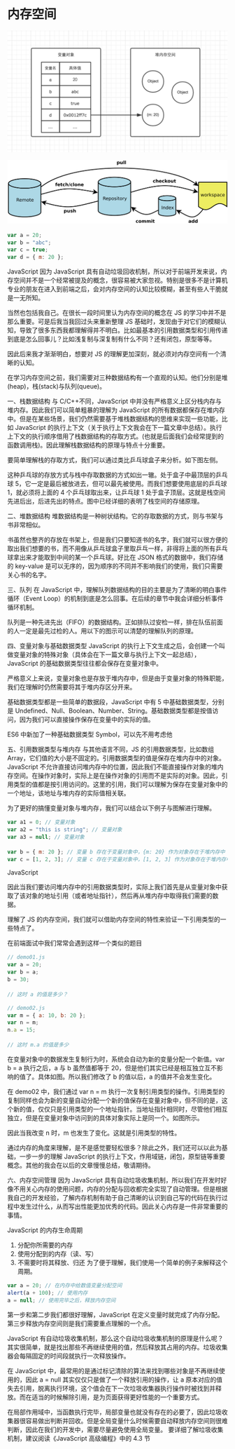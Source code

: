 # 内存空间

![](useimg/jsneicun/one.png)

![](/useimg/3d2VE9.png)

```js
var a = 20;
var b = "abc";
var c = true;
var d = { m: 20 };
```

JavaScript
因为 JavaScript 具有自动垃圾回收机制，所以对于前端开发来说，内存空间并不是一个经常被提及的概念，很容易被大家忽视。特别是很多不是计算机专业的朋友在进入到前端之后，会对内存空间的认知比较模糊，甚至有些人干脆就是一无所知。

当然也包括我自己。在很长一段时间里认为内存空间的概念在 JS 的学习中并不是那么重要。可是后我当我回过头来重新整理 JS 基础时，发现由于对它们的模糊认知，导致了很多东西我都理解得并不明白。比如最基本的引用数据类型和引用传递到底是怎么回事儿？比如浅复制与深复制有什么不同？还有闭包，原型等等。

因此后来我才渐渐明白，想要对 JS 的理解更加深刻，就必须对内存空间有一个清晰的认知。

在学习内存空间之前，我们需要对三种数据结构有一个直观的认知。他们分别是堆(heap)，栈(stack)与队列(queue)。

一、栈数据结构
与 C/C++不同，JavaScript 中并没有严格意义上区分栈内存与堆内存。因此我们可以简单粗暴的理解为 JavaScript 的所有数据都保存在堆内存中。但是在某些场景，我们仍然需要基于堆栈数据结构的思维来实现一些功能，比如 JavaScript 的执行上下文（关于执行上下文我会在下一篇文章中总结）。执行上下文的执行顺序借用了栈数据结构的存取方式。(也就是后面我们会经常提到的函数调用栈)。因此理解栈数据结构的原理与特点十分重要。

要简单理解栈的存取方式，我们可以通过类比乒乓球盒子来分析。如下图左侧。

<!-- ![](./内存空间详解/内存2.png) -->

这种乒乓球的存放方式与栈中存取数据的方式如出一辙。处于盒子中最顶层的乒乓球 5，它一定是最后被放进去，但可以最先被使用。而我们想要使用底层的乒乓球 1，就必须将上面的 4 个乒乓球取出来，让乒乓球 1 处于盒子顶层。这就是栈空间先进后出，后进先出的特点。图中已经详细的表明了栈空间的存储原理。

二、堆数据结构
堆数据结构是一种树状结构。它的存取数据的方式，则与书架与书非常相似。

书虽然也整齐的存放在书架上，但是我们只要知道书的名字，我们就可以很方便的取出我们想要的书，而不用像从乒乓球盒子里取乒乓一样，非得将上面的所有乒乓球拿出来才能取到中间的某一个乒乓球。好比在 JSON 格式的数据中，我们存储的 key-value 是可以无序的，因为顺序的不同并不影响我们的使用，我们只需要关心书的名字。

三、队列
在 JavaScript 中，理解队列数据结构的目的主要是为了清晰的明白事件循环（Event Loop）的机制到底是怎么回事。在后续的章节中我会详细分析事件循环机制。

队列是一种先进先出（FIFO）的数据结构。正如排队过安检一样，排在队伍前面的人一定是最先过检的人。用以下的图示可以清楚的理解队列的原理。

<!-- ![](./内存空间详解/内存3.png) -->

四、变量对象与基础数据类型
JavaScript 的执行上下文生成之后，会创建一个叫做变量对象的特殊对象（具体会在下一篇文章与执行上下文一起总结），JavaScript 的基础数据类型往往都会保存在变量对象中。

严格意义上来说，变量对象也是存放于堆内存中，但是由于变量对象的特殊职能，我们在理解时仍然需要将其于堆内存区分开来。

基础数据类型都是一些简单的数据段，JavaScript 中有 5 中基础数据类型，分别是 Undefined、Null、Boolean、Number、String。基础数据类型都是按值访问，因为我们可以直接操作保存在变量中的实际的值。

ES6 中新加了一种基础数据类型 Symbol，可以先不用考虑他

五、引用数据类型与堆内存
与其他语言不同，JS 的引用数据类型，比如数组 Array，它们值的大小是不固定的。引用数据类型的值是保存在堆内存中的对象。JavaScript 不允许直接访问堆内存中的位置，因此我们不能直接操作对象的堆内存空间。在操作对象时，实际上是在操作对象的引用而不是实际的对象。因此，引用类型的值都是按引用访问的。这里的引用，我们可以理解为保存在变量对象中的一个地址，该地址与堆内存的实际值相关联。

为了更好的搞懂变量对象与堆内存，我们可以结合以下例子与图解进行理解。

```js
var a1 = 0; // 变量对象
var a2 = "this is string"; // 变量对象
var a3 = null; // 变量对象

var b = { m: 20 }; // 变量 b 存在于变量对象中，{m: 20} 作为对象存在于堆内存中
var c = [1, 2, 3]; // 变量 c 存在于变量对象中，[1, 2, 3] 作为对象存在于堆内存中
```

<!-- ![](./内存空间详解/内存4.png) -->

JavaScript

因此当我们要访问堆内存中的引用数据类型时，实际上我们首先是从变量对象中获取了该对象的地址引用（或者地址指针），然后再从堆内存中取得我们需要的数据。

理解了 JS 的内存空间，我们就可以借助内存空间的特性来验证一下引用类型的一些特点了。

在前端面试中我们常常会遇到这样一个类似的题目

```js
// demo01.js
var a = 20;
var b = a;
b = 30;

// 这时 a 的值是多少？
```

```js
// demo02.js
var m = { a: 10, b: 20 };
var n = m;
n.a = 15;

// 这时 m.a 的值是多少
```

在变量对象中的数据发生复制行为时，系统会自动为新的变量分配一个新值。var b = a 执行之后，a 与 b 虽然值都等于 20，但是他们其实已经是相互独立互不影响的值了。具体如图。所以我们修改了 b 的值以后，a 的值并不会发生变化。

<!-- ![](./内存空间详解/内存5.png) -->

在 demo02 中，我们通过 var n = m 执行一次复制引用类型的操作。引用类型的复制同样也会为新的变量自动分配一个新的值保存在变量对象中，但不同的是，这个新的值，仅仅只是引用类型的一个地址指针。当地址指针相同时，尽管他们相互独立，但是在变量对象中访问到的具体对象实际上是同一个。如图所示。

因此当我改变 n 时，m 也发生了变化。这就是引用类型的特性。

<!-- ![](./内存空间详解/内存6.png) -->

通过内存的角度来理解，是不是感觉要轻松很多？除此之外，我们还可以以此为基础，一步一步的理解 JavaScript 的执行上下文，作用域链，闭包，原型链等重要概念。其他的我会在以后的文章慢慢总结，敬请期待。

六、内存空间管理
因为 JavaScript 具有自动垃圾收集机制，所以我们在开发时好像不用关心内存的使用问题，内存的分配与回收都完全实现了自动管理。但是根据我自己的开发经验，了解内存机制有助于自己清晰的认识到自己写的代码在执行过程中发生过什么，从而写出性能更加优秀的代码。因此关心内存是一件非常重要的事情。

JavaScript 的内存生命周期

1. 分配你所需要的内存
2. 使用分配到的内存（读、写）
3. 不需要时将其释放、归还
   为了便于理解，我们使用一个简单的例子来解释这个周期。

```js
var a = 20; // 在内存中给数值变量分配空间
alert(a + 100); // 使用内存
a = null; // 使用完毕之后，释放内存空间
```

第一步和第二步我们都很好理解，JavaScript 在定义变量时就完成了内存分配。第三步释放内存空间则是我们需要重点理解的一个点。

JavaScript 有自动垃圾收集机制，那么这个自动垃圾收集机制的原理是什么呢？其实很简单，就是找出那些不再继续使用的值，然后释放其占用的内存。垃圾收集器会每隔固定的时间段就执行一次释放操作。

在 JavaScript 中，最常用的是通过标记清除的算法来找到哪些对象是不再继续使用的，因此 a = null 其实仅仅只是做了一个释放引用的操作，让 a 原本对应的值失去引用，脱离执行环境，这个值会在下一次垃圾收集器执行操作时被找到并释放。而在适当的时候解除引用，是为页面获得更好性能的一个重要方式。

在局部作用域中，当函数执行完毕，局部变量也就没有存在的必要了，因此垃圾收集器很容易做出判断并回收。但是全局变量什么时候需要自动释放内存空间则很难判断，因此在我们的开发中，需要尽量避免使用全局变量。
要详细了解垃圾收集机制，建议阅读《JavaScript 高级编程》中的 4.3 节

